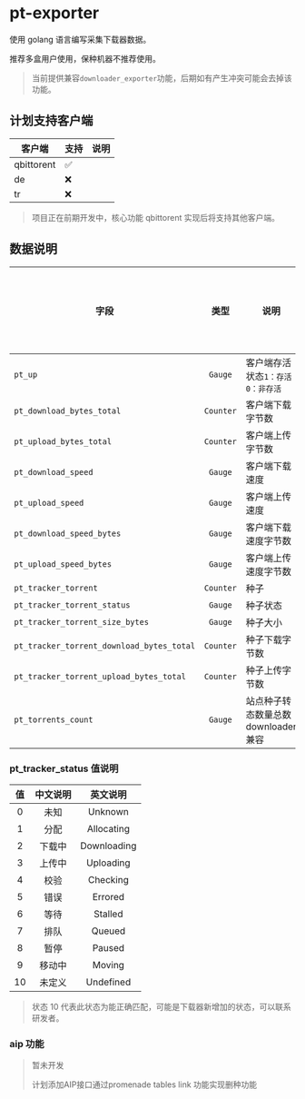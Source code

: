 # pt-exporter

使用 golang 语言编写采集下载器数据。

推荐多盒用户使用，保种机器不推荐使用。

> 当前提供兼容`downloader_exporter`功能，后期如有产生冲突可能会去掉该功能。

## 计划支持客户端

| 客户端        | 支持 | 说明  |
|------------| ---- |-----|
| qbittorent |✅ |     |
| de         | ❌ |     |
| tr         | ❌ |     |

> 项目正在前期开发中，核心功能 qbittorent 实现后将支持其他客户端。

## 数据说明

| 字段                                        |    类型     | 说明                      | 默认是否开启 | 完成状态 |
|-------------------------------------------|:---------:|-------------------------|:------:|:----:|
| `pt_up`                                   |  `Gauge`  | 客户端存活状态`1：存活 0：非存活`     |   ✅    |  ✅   |
| `pt_download_bytes_total`                 | `Counter` | 客户端下载字节数                |   ✅    |  ✅   |
| `pt_upload_bytes_total`                   | `Counter` | 客户端上传字节数                |   ✅    |  ✅   |
| `pt_download_speed`                       |  `Gauge`  | 客户端下载速度                 |   ✅    |  ✅   |
| `pt_upload_speed`                         |  `Gauge`  | 客户端上传速度                 |   ✅    |  ✅   |
| `pt_download_speed_bytes`                 |  `Gauge`  | 客户端下载速度字节数              |   ✅    |  ✅   |
| `pt_upload_speed_bytes`                   |  `Gauge`  | 客户端上传速度字节数              |   ✅    |  ✅   |
| `pt_tracker_torrent`                      |  `Counter`| 种子                      |    ✅    |  ✅   |
| `pt_tracker_torrent_status`               | `Gauge`   | 种子状态                    |   ✅     |  ✅   |
| `pt_tracker_torrent_size_bytes`           |  `Gauge`  | 种子大小                    |   ✅    |  ✅   |
| `pt_tracker_torrent_download_bytes_total` | `Counter` | 种子下载字节数                 |   ✅    |  ✅   |
| `pt_tracker_torrent_upload_bytes_total`   | `Counter` | 种子上传字节数                 |   ✅    |  ✅   |
| `pt_torrents_count`                       |  `Gauge`  | 站点种子转态数量总数 downloader兼容 |   ✅    |  ✅   |

### pt_tracker_status 值说明

|  值  | 中文说明 |    英文说明     |
|:---:|:---------:|:-----------:|
|  0  | 未知 |   Unknown   |
|  1  | 分配 | Allocating  |
|  2  | 下载中 | Downloading |
|  3  | 上传中 |  Uploading  |
|  4  |    校验  |  Checking   |
|  5  |    错误  |   Errored   |
|  6  |    等待  |   Stalled   |
|  7  |    排队  |   Queued    |
|  8  |    暂停  |   Paused    |
|  9  |    移动中  |   Moving    |
|  10 | 未定义 |      Undefined       |

> 状态 10 代表此状态为能正确匹配，可能是下载器新增加的状态，可以联系研发者。

### aip 功能
> 暂未开发
> 
> 计划添加AIP接口通过promenade tables link 功能实现删种功能